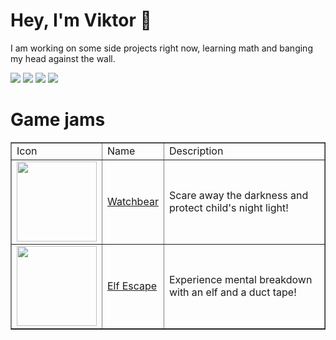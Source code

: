 # Hey, I'm Viktor 👋 

I am working on some side projects right now, learning math and banging my head against the wall. 

<p><a href="https://www.linkedin.com/in/viktorchernikov/"><img src="https://img.shields.io/static/v1?label=%20&message=Linkedin&color=%230077B5&logo=linkedin&logoColor=white"></a>
<a href="https://chernikov.itch.io"><img src="https://img.shields.io/static/v1?label=&message=Itch.io&color=%23FA5C5C&logo=itch.io&logoColor=white"></a>
<a href="https://discord.gg/gBHgbENaXu"><img src="https://img.shields.io/static/v1?label=%20&message=Discord&color=%235865F2&logo=discord&logoColor=white"></a>
<a href="https://open.spotify.com/user/atvuvczyikvwvz55lohq8cres"><img src="https://img.shields.io/static/v1?label=%20&message=Spotify&color=%231DB954&logo=spotify&logoColor=white"></a></p>

# Game jams

<table border="1px solid black">
    <tr>
        <td>Icon</td>
        <td>Name</td>
        <td>Description</td>
    </tr>
    <tr>
        <td><img src="https://img.itch.zone/aW1nLzEwOTE2NjI1LnBuZw==/315x250%23c/7wWbS0.png" width="128px"></td>
        <td><a href="https://chernikov.itch.io/watchbear">Watchbear</a></td>
        <td>Scare away the darkness and protect child's night light!</td>
    </tr>
    <tr>
        <td><img src="https://img.itch.zone/aW1nLzExNzczMDY1LnBuZw==/315x250%23c/nqTGyP.png" width="128px"></td>
        <td><a href="https://chernikov.itch.io/elf-escape">Elf Escape</a></td>
        <td>Experience mental breakdown with an elf and a duct tape!</td>
    </tr>
</table>

